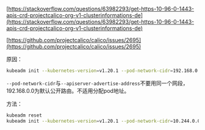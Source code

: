 [https://stackoverflow.com/questions/63982293/get-https-10-96-0-1443-apis-crd-projectcalico-org-v1-clusterinformations-de](https://stackoverflow.com/questions/63982293/get-https-10-96-0-1443-apis-crd-projectcalico-org-v1-clusterinformations-de)

[https://github.com/projectcalico/calico/issues/2695](https://github.com/projectcalico/calico/issues/2695)


原因：

```bash
kubeadm init --kubernetes-version=v1.20.1 --pod-network-cidr=192.168.0.0/16 --apiserver-advertise-address=192.168.211.40 --kubernetes-version=v1.20.0
```
`--pod-network-cidr`与`--apiserver-advertise-address`不要用同一个网段，192.168.0.0为默认公开路由。不适用分配pod地址。

方法：

```bash
kubeadm reset
kubeadm init --kubernetes-version=v1.20.1 --pod-network-cidr=10.244.0.0/16 --apiserver-advertise-address=192.168.211.40 --kubernetes-version=v1.20.0
```

